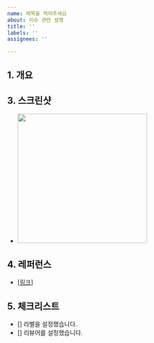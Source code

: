 ```yaml
---
name: 제목을 적어주세요
about: 이슈 관련 설명
title: ''
labels: ''
assignees: ''

---
```


## 1. 개요
<!-- 해당 기능 / 변경사항을 작업한 내용을 한 줄로 요약해서 작성합니다. --
- 관련문서 [[링크]()]

## 2. 구현내용
<!-- 너무 구체적일 필요는 없고, 해당 PR의 핵심이 되는 작업 내용들에 대해서 체크리스트 형식으로 작성해주세요. -->

## 3. 스크린샷
<!-- (선택) 구현하신 내용을 요약할 수 있는 스크린샷이나 UI 화면을 첨부해주세요. -->
- <img width="300" src="이미지 주소"/>

## 4. 레퍼런스
<!-- (선택) 다른 개발자분들이 인지해놓는다면 좋은 내용들이나 특이사항이 있다면 기술해주세요. -->
- [[링크]()]

## 5. 체크리스트
 <!-- 마지막으로 PR을 만들기 전에 확인해야 할 목록입니다. [x]를 입력하면 체크박스를 채울 수 있습니다. -->
- [] 라벨을 설정했습니다.
- [] 리뷰어를 설정했습니다.
